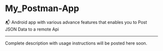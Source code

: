 # My_Postman-App
📬 Android app with various advance features that enables you to Post JSON Data to a remote Api

--------------------------------
Complete description with usage instructions will be posted here soon.
